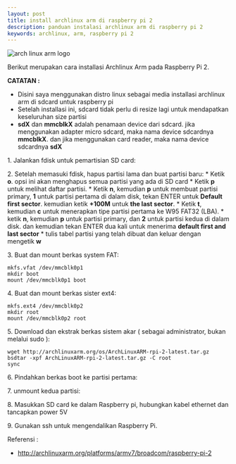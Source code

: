 ```yaml
---
layout: post
title: install archlinux arm di raspberry pi 2
description: panduan instalasi archlinux arm di raspberry pi 2
keywords: archlinux, arm, raspberry pi 2
---
```

![arch linux arm logo][1]

Berikut merupakan cara installasi Archlinux Arm pada Raspberry Pi 2.

**CATATAN :**  
- Disini saya menggunakan distro linux sebagai media installasi archlinux arm di sdcard untuk raspberry pi  
- Setelah installasi ini, sdcard tidak perlu di resize lagi untuk mendapatkan keseluruhan size partisi  
- **sdX** dan **mmcblkX** adalah penamaan device dari sdcard. jika menggunakan adapter micro sdcard, maka nama device sdcardnya **mmcblkX**. dan jika menggunakan card reader, maka nama device sdcardnya **sdX**

1\. Jalankan fdisk untuk pemartisian SD card:  

2\. Setelah memasuki fdisk, hapus partisi lama dan buat partisi baru:
    * Ketik **o**. opsi ini akan menghapus semua partisi yang ada di SD card
    * Ketik **p** untuk melihat daftar partisi.
    * Ketik **n**, kemudian **p** untuk membuat partisi primary, **1** untuk partisi pertama di dalam disk, tekan ENTER untuk **Default first sector**. kemudian ketik **+100M** untuk **the last sector**.
    * Ketik **t**, kemudian **c** untuk menerapkan tipe partisi pertama ke W95 FAT32 (LBA).
    * ketik **n**, kemudian **p** untuk partisi primary, dan **2** untuk partisi kedua di dalam disk. dan kemudian tekan ENTER dua kali untuk menerima **default first and last sector**
    * tulis tabel partisi yang telah dibuat dan keluar dengan mengetik **w**

3\. Buat dan mount berkas system FAT:  

    mkfs.vfat /dev/mmcblk0p1
    mkdir boot
    mount /dev/mmcblk0p1 boot

4\. Buat dan mount berkas sister ext4:  

    mkfs.ext4 /dev/mmcblk0p2
    mkdir root
    mount /dev/mmcblk0p2 root

5\. Download dan ekstrak berkas sistem akar ( sebagai administrator, bukan melalui sudo ):  

    wget http://archlinuxarm.org/os/ArchLinuxARM-rpi-2-latest.tar.gz
    bsdtar -xpf ArchLinuxARM-rpi-2-latest.tar.gz -C root
    sync

6\. Pindahkan berkas boot ke partisi pertama:  

7\. unmount kedua partisi:  

8\. Masukkan SD card ke dalam Raspberry pi, hubungkan kabel ethernet dan tancapkan power 5V

9\. Gunakan ssh untuk mengendalikan Raspberry Pi.

Referensi :  

 - http://archlinuxarm.org/platforms/armv7/broadcom/raspberry-pi-2

[1]: http://www.kawainaaa.com/wp-content/uploads/2015/03/Logo_of_Arch_Linux_ARM-300x67.png
